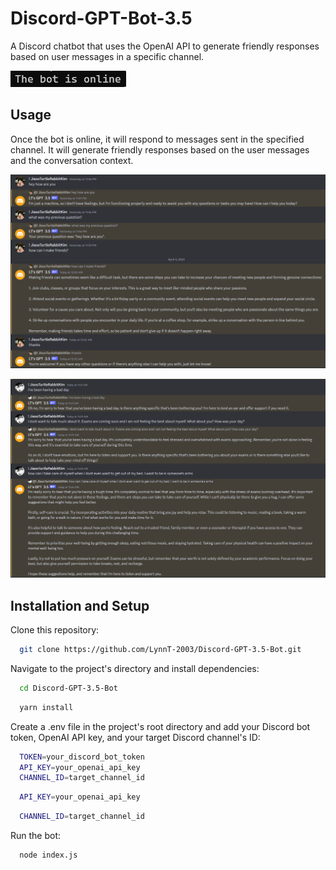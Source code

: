 # Discord-GPT-Bot-3.5

A Discord chatbot that uses the OpenAI API to generate friendly responses based on user messages in a specific channel.

![App Screenshot](https://github.com/LynnT-2003/Discord-GPT-3.5-Bot/blob/main/img/its_online.png?raw=true)

## Usage

Once the bot is online, it will respond to messages sent in the specified channel. It will generate friendly responses based on the user messages and the conversation context.

![App Screenshot](https://github.com/LynnT-2003/Discord-GPT-3.5-Bot/blob/main/img/discord_screenshot.png?raw=true)

![App Screenshot](https://github.com/LynnT-2003/Discord-GPT-3.5-Bot/blob/main/img/screenshot.png)

## Installation and Setup

Clone this repository:

```bash
  git clone https://github.com/LynnT-2003/Discord-GPT-3.5-Bot.git
```

Navigate to the project's directory and install dependencies:

```bash
  cd Discord-GPT-3.5-Bot
```

```bash
  yarn install
```

Create a .env file in the project's root directory and add your Discord bot token, OpenAI API key, and your target Discord channel's ID:

```bash
  TOKEN=your_discord_bot_token
  API_KEY=your_openai_api_key
  CHANNEL_ID=target_channel_id
```

```bash
  API_KEY=your_openai_api_key
```

```bash
  CHANNEL_ID=target_channel_id
```

Run the bot:

```bash
  node index.js
```

